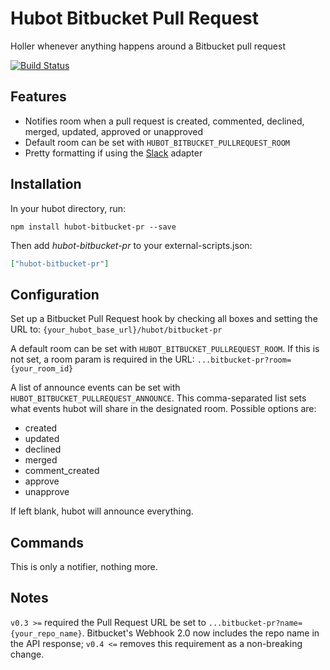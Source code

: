 # Hubot Bitbucket Pull Request

Holler whenever anything happens around a Bitbucket pull request

[![Build Status](https://travis-ci.org/tshedor/hubot-bitbucket-pr.png)](https://travis-ci.org/tshedor/hubot-bitbucket-pr)

## Features

* Notifies room when a pull request is created, commented, declined, merged, updated, approved or unapproved
* Default room can be set with `HUBOT_BITBUCKET_PULLREQUEST_ROOM`
* Pretty formatting if using the [Slack](https://github.com/tinyspeck/hubot-slack) adapter

## Installation

In your hubot directory, run:

`npm install hubot-bitbucket-pr --save`

Then add *hubot-bitbucket-pr* to your external-scripts.json:

```json
["hubot-bitbucket-pr"]
```

## Configuration

Set up a Bitbucket Pull Request hook by checking all boxes and setting the URL to:
`{your_hubot_base_url}/hubot/bitbucket-pr`

A default room can be set with `HUBOT_BITBUCKET_PULLREQUEST_ROOM`. If this is not set, a room param is required in the URL:
`...bitbucket-pr?room={your_room_id}`

A list of announce events can be set with `HUBOT_BITBUCKET_PULLREQUEST_ANNOUNCE`. This comma-separated list sets what events hubot will share in the designated room. Possible options are:

* created
* updated
* declined
* merged
* comment_created
* approve
* unapprove

If left blank, hubot will announce everything.

## Commands

This is only a notifier, nothing more.

## Notes

`v0.3 >=` required the Pull Request URL be set to `...bitbucket-pr?name={your_repo_name}`. Bitbucket's Webhook 2.0 now includes the repo name in the API response; `v0.4 <=` removes this requirement as a non-breaking change.
